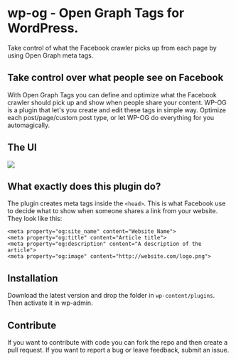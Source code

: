 # wp-og - Open Graph Tags for WordPress.
Take control of what the Facebook crawler picks up from each page by using Open Graph meta tags.

## Take control over what people see on Facebook
With Open Graph Tags you can define and optimize what the Facebook crawler should pick up and show when people share your content. WP-OG is a plugin that let's you create and edit these tags in simple way. Optimize each post/page/custom post type, or let WP-OG do everything for you automagically.

## The UI
![](http://filipstefansson.com/wp-og/images/pic01.jpg)

## What exactly does this plugin do?
The plugin creates meta tags inside the `<head>`. This is what Facebook use to decide what to show when someone shares a link from your website. They look like this:
	
	<meta property="og:site_name" content="Website Name">
	<meta property="og:title" content="Article title">
	<meta property="og:description" content="A description of the article">
	<meta property="og:image" content="http://website.com/logo.png">


## Installation
Download the latest version and drop the folder in `wp-content/plugins`. Then activate it in wp-admin.

## Contribute
If you want to contribute with code you can fork the repo and then create a pull request. If you want to report a bug or leave feedback, submit an issue.